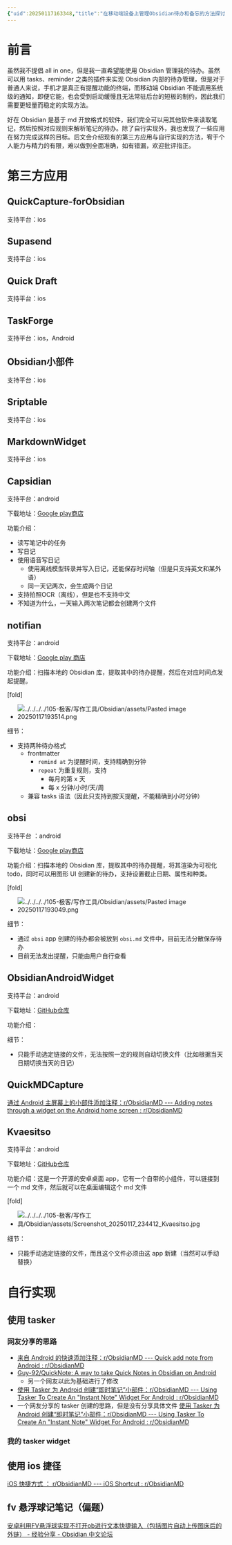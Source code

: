 ```yaml
---
{"uid":20250117163348,"title":"在移动端设备上管理Obsidian待办和备忘的方法探讨","tags":["Obsidian","android","ios","笔记软件"],"description":null,"author":"曲淡歌","draft":false,"editable":false,"modified":20250121185659,"dg-publish":true,"created":"2025-03-08T11:35","updated":"2025-10-07T18:04","dg-path":"Obsidian/在移动端设备上管理Obsidian待办和备忘的方法探讨.md","permalink":"/Obsidian/在移动端设备上管理Obsidian待办和备忘的方法探讨/","dgPassFrontmatter":true,"noteIcon":""}
---
```



# 前言

虽然我不提倡 all in one，但是我一直希望能使用 Obsidian 管理我的待办。虽然可以用 tasks、reminder 之类的插件来实现 Obsidian 内部的待办管理，但是对于普通人来说，手机才是真正有提醒功能的终端，而移动端 Obsidian 不能调用系统级的通知，即便它能，也会受到启动缓慢且无法常驻后台的短板的制约，因此我们需要更轻量而稳定的实现方法。

好在 Obsidian 是基于 md 开放格式的软件，我们完全可以用其他软件来读取笔记，然后按照对应规则来解析笔记的待办。除了自行实现外，我也发现了一些应用在努力完成这样的目标。后文会介绍现有的第三方应用与自行实现的方法，宥于个人能力与精力的有限，难以做到全面准确，如有错漏，欢迎批评指正。

# 第三方应用


## QuickCapture-forObsidian

支持平台：ios

## Supasend

支持平台：ios

## Quick Draft

支持平台：ios


## TaskForge

支持平台：ios，Android

## Obsidian小部件

支持平台：ios

## Sriptable

支持平台：ios

## MarkdownWidget

支持平台：ios

## Capsidian

支持平台：android

下载地址：[Google play商店](https://play.google.com/store/apps/details?id=com.devindie.keepsidian&pli=1)

功能介绍：
- 读写笔记中的任务
- 写日记
- 使用语音写日记
	- 使用离线模型转录并写入日记，还能保存时间轴（但是只支持英文和某外语）
	- 同一天记两次，会生成两个日记
- 支持拍照OCR（离线），但是也不支持中文
- 不知道为什么，一天输入两次笔记都会创建两个文件

## notifian

支持平台：android

下载地址：[Google play 商店](https://play.google.com/store/apps/details?id=com.notifian&hl=en)

功能介绍：扫描本地的 Obsidian 库，提取其中的待办提醒，然后在对应时间点发起提醒。

[fold]

-  ![../../../../105-极客/写作工具/Obsidian/assets/Pasted image 20250117193514.png](/img/user/105-%E6%9E%81%E5%AE%A2/%E5%86%99%E4%BD%9C%E5%B7%A5%E5%85%B7/Obsidian/assets/Pasted%20image%2020250117193514.png)

细节：

- 支持两种待办格式
	- frontmatter
		- `remind at` 为提醒时间，支持精确到分钟
		- `repeat` 为重复规则，支持
			- 每月的第 x 天
			- 每 x 分钟/小时/天/周
	- 兼容 tasks 语法（因此只支持到按天提醒，不能精确到小时分钟）

## obsi

支持平台 ：android

下载地址：[Google play商店](https://play.google.com/store/apps/details?id=com.scanworks.obsi&hl=en)

功能介绍：扫描本地的 Obsidian 库，提取其中的待办提醒，将其渲染为可视化 todo，同时可以用图形 UI 创建新的待办，支持设置截止日期、属性和种类。

[fold]

-  ![../../../../105-极客/写作工具/Obsidian/assets/Pasted image 20250117193049.png](/img/user/105-%E6%9E%81%E5%AE%A2/%E5%86%99%E4%BD%9C%E5%B7%A5%E5%85%B7/Obsidian/assets/Pasted%20image%2020250117193049.png)

细节：

- 通过 `obsi` app 创建的待办都会被放到 `obsi.md` 文件中，目前无法分散保存待办
- 目前无法发出提醒，只能由用户自行查看

## ObsidianAndroidWidget

支持平台：android

下载地址：[GitHub仓库](https://github.com/Irony95/ObsidianAndroidWidget)

功能介绍：

细节：

- 只能手动选定链接的文件，无法按照一定的规则自动切换文件（比如根据当天日期切换当天的日记）

## QuickMDCapture

[通过 Android 主屏幕上的小部件添加注释：r/ObsidianMD --- Adding notes through a widget on the Android home screen : r/ObsidianMD](https://www.reddit.com/r/ObsidianMD/comments/1flev91/adding_notes_through_a_widget_on_the_android_home/)

## Kvaesitso

支持平台：android

下载地址：[GitHub仓库](https://github.com/MM2-0/Kvaesitso)

功能介绍：这是一个开源的安卓桌面 app，它有一个自带的小组件，可以链接到一个 md 文件，然后就可以在桌面编辑这个 md 文件

[fold]

-  ![../../../../105-极客/写作工具/Obsidian/assets/Screenshot_20250117_234412_Kvaesitso.jpg](/img/user/105-%E6%9E%81%E5%AE%A2/%E5%86%99%E4%BD%9C%E5%B7%A5%E5%85%B7/Obsidian/assets/Screenshot_20250117_234412_Kvaesitso.jpg)

细节：

- 只能手动选定链接的文件，而且这个文件必须由这 app 新建（当然可以手动替换）

# 自行实现

## 使用 tasker

### 网友分享的思路

- [来自 Android 的快速添加注释：r/ObsidianMD --- Quick add note from Android : r/ObsidianMD](https://www.reddit.com/r/ObsidianMD/comments/qj7nct/quick_add_note_from_android/)
- [Guy-92/QuickNote: A way to take Quick Notes in Obsidian on Android](https://github.com/Guy-92/QuickNote)
	- 另一个网友以此为基础进行了修改
- [使用 Tasker 为 Android 创建“即时笔记”小部件：r/ObsidianMD --- Using Tasker To Create An "Instant Note" Widget For Android : r/ObsidianMD](https://www.reddit.com/r/ObsidianMD/comments/1h9tgqh/using_tasker_to_create_an_instant_note_widget_for/)
- 一个网友分享的 tasker 创建的思路，但是没有分享具体文件 [使用 Tasker 为 Android 创建“即时笔记”小部件：r/ObsidianMD --- Using Tasker To Create An "Instant Note" Widget For Android : r/ObsidianMD](https://www.reddit.com/r/ObsidianMD/comments/1h9tgqh/using_tasker_to_create_an_instant_note_widget_for/)

### 我的 tasker widget

## 使用 ios 捷径

[iOS 快捷方式 ： r/ObsidianMD --- iOS Shortcut : r/ObsidianMD](https://www.reddit.com/r/ObsidianMD/comments/1i4zpom/ios_shortcut/)

## fv 悬浮球记笔记（偏题）

[安卓利用FV悬浮球实现不打开ob进行文本快捷输入（包括图片自动上传图床后的外链） - 经验分享 - Obsidian 中文论坛](https://forum-zh.obsidian.md/t/topic/5687/2)
